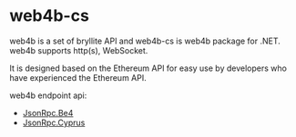 # web4b-cs

web4b is a set of bryllite API and web4b-cs is web4b package for .NET.  
web4b supports http(s), WebSocket.  

It is designed based on the Ethereum API for easy use by developers who have experienced the Ethereum API.  

web4b endpoint api:
* [JsonRpc.Be4](https://github.com/bryllite/web4b-cs/wiki/JsonRpc.Be4)  
* [JsonRpc.Cyprus](https://github.com/bryllite/web4b-cs/wiki/JsonRpc.Cyprus)  
